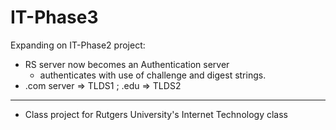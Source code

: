 # IT-Phase3

Expanding on IT-Phase2 project: 
- RS server now becomes an Authentication server
  - authenticates with use of challenge and digest strings.
- .com server => TLDS1 ; .edu => TLDS2

-----------------
- Class project for Rutgers University's Internet Technology class
